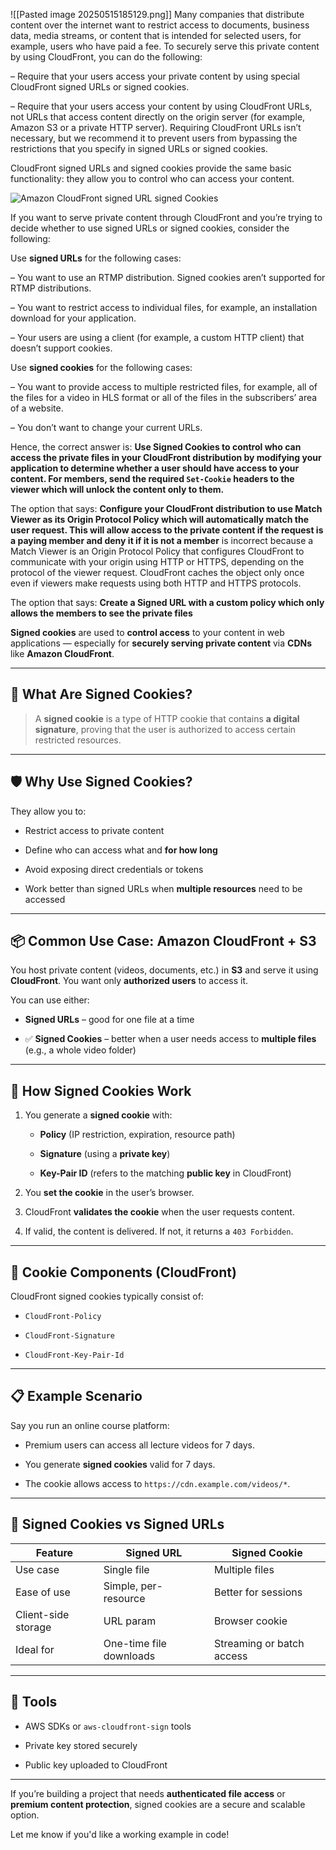 ![[Pasted image 20250515185129.png]]
Many companies that distribute content over the internet want to restrict access to documents, business data, media streams, or content that is intended for selected users, for example, users who have paid a fee. To securely serve this private content by using CloudFront, you can do the following:

– Require that your users access your private content by using special CloudFront signed URLs or signed cookies.

– Require that your users access your content by using CloudFront URLs, not URLs that access content directly on the origin server (for example, Amazon S3 or a private HTTP server). Requiring CloudFront URLs isn’t necessary, but we recommend it to prevent users from bypassing the restrictions that you specify in signed URLs or signed cookies.

CloudFront signed URLs and signed cookies provide the same basic functionality: they allow you to control who can access your content.

![Amazon CloudFront signed URL signed Cookies](https://media.tutorialsdojo.com/amazon-cloud-front-signed-URL-signed-Cookies.png)

If you want to serve private content through CloudFront and you’re trying to decide whether to use signed URLs or signed cookies, consider the following:

Use **signed URLs** for the following cases:

– You want to use an RTMP distribution. Signed cookies aren’t supported for RTMP distributions.

– You want to restrict access to individual files, for example, an installation download for your application.

– Your users are using a client (for example, a custom HTTP client) that doesn’t support cookies.

Use **signed cookies** for the following cases:

– You want to provide access to multiple restricted files, for example, all of the files for a video in HLS format or all of the files in the subscribers’ area of a website.

– You don’t want to change your current URLs.

Hence, the correct answer is: **Use Signed Cookies to control who can access the private files in your CloudFront distribution by modifying your application to determine whether a user should have access to your content. For members, send the required `Set-Cookie` headers to the viewer which will unlock the content only to them.**

The option that says: **Configure your CloudFront distribution to use Match Viewer as its Origin Protocol Policy which will automatically match the user request. This will allow access to the private content if the request is a paying member and deny it if it is not a member** is incorrect because a Match Viewer is an Origin Protocol Policy that configures CloudFront to communicate with your origin using HTTP or HTTPS, depending on the protocol of the viewer request. CloudFront caches the object only once even if viewers make requests using both HTTP and HTTPS protocols.

The option that says: **Create a Signed URL with a custom policy which only allows the members to see the private files**




**Signed cookies** are used to **control access** to your content in web applications — especially for **securely serving private content** via **CDNs** like **Amazon CloudFront**.

---

## 🍪 What Are Signed Cookies?

> A **signed cookie** is a type of HTTP cookie that contains **a digital signature**, proving that the user is authorized to access certain restricted resources.

---

## 🛡️ Why Use Signed Cookies?

They allow you to:

- Restrict access to private content
    
- Define who can access what and **for how long**
    
- Avoid exposing direct credentials or tokens
    
- Work better than signed URLs when **multiple resources** need to be accessed
    

---

## 📦 Common Use Case: **Amazon CloudFront + S3**

You host private content (videos, documents, etc.) in **S3** and serve it using **CloudFront**. You want only **authorized users** to access it.

You can use either:

- **Signed URLs** – good for one file at a time
    
- ✅ **Signed Cookies** – better when a user needs access to **multiple files** (e.g., a whole video folder)
    

---

## 🔑 How Signed Cookies Work

1. You generate a **signed cookie** with:
    
    - **Policy** (IP restriction, expiration, resource path)
        
    - **Signature** (using a **private key**)
        
    - **Key-Pair ID** (refers to the matching **public key** in CloudFront)
        
2. You **set the cookie** in the user’s browser.
    
3. CloudFront **validates the cookie** when the user requests content.
    
4. If valid, the content is delivered. If not, it returns a `403 Forbidden`.
    

---

## 🔐 Cookie Components (CloudFront)

CloudFront signed cookies typically consist of:

- `CloudFront-Policy`
    
- `CloudFront-Signature`
    
- `CloudFront-Key-Pair-Id`
    

---

## 📋 Example Scenario

Say you run an online course platform:

- Premium users can access all lecture videos for 7 days.
    
- You generate **signed cookies** valid for 7 days.
    
- The cookie allows access to `https://cdn.example.com/videos/*`.
    

---

## 🔄 Signed Cookies vs Signed URLs

|Feature|**Signed URL**|**Signed Cookie**|
|---|---|---|
|Use case|Single file|Multiple files|
|Ease of use|Simple, per-resource|Better for sessions|
|Client-side storage|URL param|Browser cookie|
|Ideal for|One-time file downloads|Streaming or batch access|

---

## 🧰 Tools

- AWS SDKs or `aws-cloudfront-sign` tools
    
- Private key stored securely
    
- Public key uploaded to CloudFront
    

---

If you’re building a project that needs **authenticated file access** or **premium content protection**, signed cookies are a secure and scalable option.

Let me know if you'd like a working example in code!


